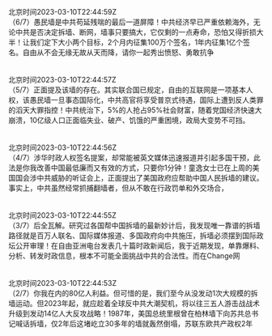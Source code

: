 北京时间2023-03-10T22:44:59Z<br>（6/7）愚民墙是中共苟延残喘的最后一道屏障！中共经济早已严重依赖海外，无论中共是否决定拆墙、断网，墙事只要搞大，它仅剩的一点寿命，恐怕又得折损大半！让我们定下大小两个目标，2个月内征集100万个签名，1年内征集1亿个签名。自由从不会无缘无故从天而降，请你一起秀出愤怒、勇敢抗争<br><br><br>北京时间2023-03-10T22:44:57Z<br>（5/7）正面提及该墙的存在。其实联合国已规定，自由的互联网是一项基本人权，该愚民墙一旦事态国际化，中共高官将享受普京式待遇，国际上遭到反人类罪的滔天大罪指控！中共统治下，5%的人抢占95%社会财富，随着党国经济快速大崩溃，10亿级人口正面临失业、破产、饥饿的严重困境，政局大变势不可挡。<br><br><br>北京时间2023-03-10T22:44:56Z<br>（4/7）涉华时政人权签名提案，却常能被英文媒体迅速报道并引起多国干预，此法是你我改善中国最低廉而又有效的方式，只要你1分钟！童逸女士已在上周的美国国会涉中共威胁的听证会上，正面提出了美国政府应帮助中国人民拆墙的建议。事实上，中共虽然经常抓捕翻墙者，但从不敢在行政罚单和外交场合，<br><br><br>北京时间2023-03-10T22:44:55Z<br>（3/7）后全瓦解。研究过各国帮中国拆墙的最新妙计后，我发现唯一靠谱的拆墙路径就是百万人联名、国际媒体报道、多国政府向中共施压，拆墙必须摆到国际政坛公开审理！在自由亚洲电台发表几十篇时政新闻后，我于近期发现，单靠爆料、分析、转发时政信息，根本不可能全面挑战中共的合法性。而在Change网<br><br><br>北京时间2023-03-10T22:44:53Z<br>（2/7）你我在内的80亿人利益。但可惜的是，我们至今从没发动1次大规模的拆墙运动。但2023年起，就应趁着全球反中共大潮契机，将以往三五人游击战战术升级到发动14亿人大反攻战略！1987年，美国总统里根曾在柏林墙下向苏共总书记喊话拆墙，仅2年后这堵屹立30多年的墙就轰然倒塌，苏联东欧共产政权2年<br><br><br>